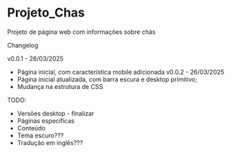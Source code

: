 # Projeto_Chas
 Projeto de página web com informações sobre chás


Changelog

v0.0.1 - 26/03/2025
* Página inicial, com característica mobile adicionada
v0.0.2 - 26/03/2025
* Página inicial atualizada, com barra escura e desktop primitivo;
* Mudança na estrutura de CSS

TODO:
* Versões desktop - finalizar
* Páginas específicas
* Conteúdo
* Tema escuro???
* Tradução em inglês???
